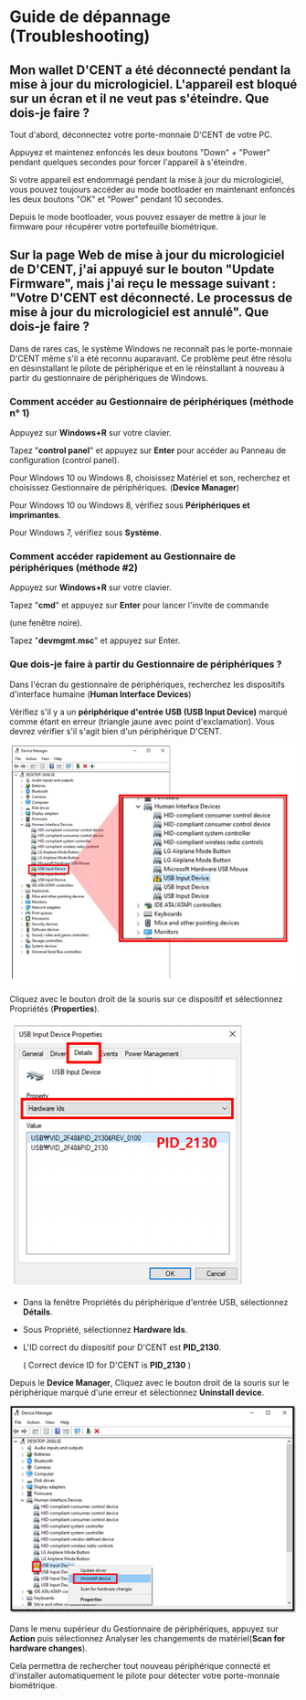 # Guide de dépannage \(Troubleshooting\)

## **Mon wallet D'CENT a été déconnecté pendant la mise à jour du micrologiciel. L'appareil est bloqué sur un écran et il ne veut pas s'éteindre. Que dois-je faire** ?

Tout d'abord, déconnectez votre porte-monnaie D'CENT de votre PC.

Appuyez et maintenez enfoncés les deux boutons "Down" + "Power" pendant quelques secondes pour forcer l'appareil à s'éteindre.  

Si votre appareil est endommagé pendant la mise à jour du micrologiciel, vous pouvez toujours accéder au mode bootloader en maintenant enfoncés les deux boutons "OK" et "Power" pendant 10 secondes. 

Depuis le mode bootloader, vous pouvez essayer de mettre à jour le firmware pour récupérer votre portefeuille biométrique. 

## **Sur la page Web de mise à jour du micrologiciel de D'CENT, j'ai appuyé sur le bouton "Update Firmware", mais j'ai reçu le message suivant : "Votre D'CENT est déconnecté. Le processus de mise à jour du micrologiciel est annulé". Que dois-je faire** ?

Dans de rares cas, le système Windows ne reconnaît pas le porte-monnaie D'CENT même s'il a été reconnu auparavant. Ce problème peut être résolu en désinstallant le pilote de périphérique et en le réinstallant à nouveau à partir du gestionnaire de périphériques de Windows.

### **Comment accéder au Gestionnaire de périphériques \(méthode n° 1\)**

Appuyez sur **Windows+R** sur votre clavier.

Tapez "**control panel**" et appuyez sur **Enter** pour accéder au Panneau de configuration          \(control panel\).

Pour Windows 10 ou Windows 8, choisissez Matériel et son, recherchez et choisissez Gestionnaire de périphériques. \(**Device Manager**\) 

Pour Windows 10 ou Windows 8, vérifiez sous **Périphériques et imprimantes**. 

Pour Windows 7, vérifiez sous **Système**.

### **Comment accéder rapidement au Gestionnaire de périphériques \(méthode \#2\)**

Appuyez sur **Windows+R** sur votre clavier.  

Tapez "**cmd**" et appuyez sur **Enter** pour lancer l'invite de commande 

\(une fenêtre noire\).



Tapez "**devmgmt**.**msc**" et appuyez sur Enter.

### **Que dois-je faire à partir du Gestionnaire de périphériques** ?

Dans l'écran du gestionnaire de périphériques, recherchez les dispositifs d'interface humaine \(**Human Interface Devices**\)

Vérifiez s'il y a un **périphérique d'entrée USB \(USB Input Device\)** marqué comme étant en erreur \(triangle jaune avec point d'exclamation\). Vous devrez vérifier s'il s'agit bien d'un périphérique D'CENT.

![](../../.gitbook/assets/image%20%28143%29.png)

Cliquez avec le bouton droit de la souris sur ce dispositif et sélectionnez Propriétés \(**Properties**\).

![](../../.gitbook/assets/image%20%2839%29.png)

* Dans la fenêtre Propriétés du périphérique d'entrée USB, sélectionnez **Détails**.
* Sous Propriété, sélectionnez **Hardware Ids**.
* L'ID correct du dispositif pour D'CENT est **PID\_2130**.

  \( Correct device ID for D'CENT is **PID\_2130** \)

Depuis le **Device Manager**, Cliquez avec le bouton droit de la souris sur le périphérique marqué d'une erreur et sélectionnez **Uninstall device**.

![](../../.gitbook/assets/troubleshooot_remove-error-device.png)

Dans le menu supérieur du Gestionnaire de périphériques, appuyez sur **Action** puis sélectionnez Analyser les changements de matériel\(**Scan for hardware changes**\). 

Cela permettra de rechercher tout nouveau périphérique connecté et d'installer automatiquement le pilote pour détecter votre porte-monnaie biométrique.

